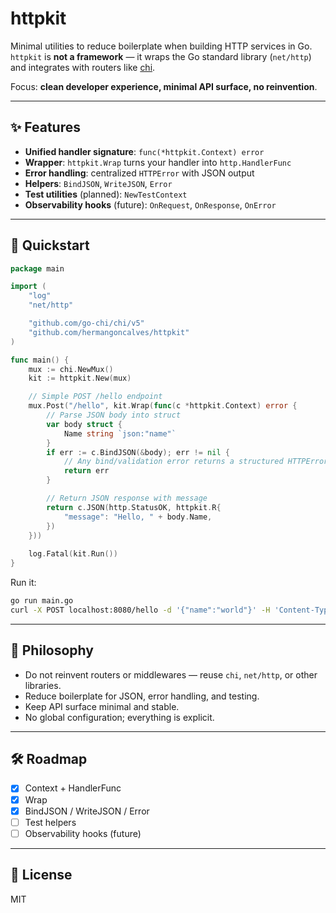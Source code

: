 # httpkit

Minimal utilities to reduce boilerplate when building HTTP services in Go.  
`httpkit` is **not a framework** — it wraps the Go standard library (`net/http`) and integrates with routers like [chi](https://github.com/go-chi/chi).  

Focus: **clean developer experience, minimal API surface, no reinvention**.

---

## ✨ Features

- **Unified handler signature**: `func(*httpkit.Context) error`
- **Wrapper**: `httpkit.Wrap` turns your handler into `http.HandlerFunc`
- **Error handling**: centralized `HTTPError` with JSON output
- **Helpers**: `BindJSON`, `WriteJSON`, `Error`
- **Test utilities** (planned): `NewTestContext`
- **Observability hooks** (future): `OnRequest`, `OnResponse`, `OnError`

---

## 🚀 Quickstart

```go
package main

import (
	"log"
	"net/http"

	"github.com/go-chi/chi/v5"
	"github.com/hermangoncalves/httpkit"
)

func main() {
	mux := chi.NewMux()
	kit := httpkit.New(mux)

	// Simple POST /hello endpoint
	mux.Post("/hello", kit.Wrap(func(c *httpkit.Context) error {
		// Parse JSON body into struct
		var body struct {
			Name string `json:"name"`
		}
		if err := c.BindJSON(&body); err != nil {
			// Any bind/validation error returns a structured HTTPError
			return err
		}

		// Return JSON response with message
		return c.JSON(http.StatusOK, httpkit.R{
			"message": "Hello, " + body.Name,
		})
	}))
	
	log.Fatal(kit.Run())
}


````

Run it:

```bash
go run main.go
curl -X POST localhost:8080/hello -d '{"name":"world"}' -H 'Content-Type: application/json'
```

---

## 📐 Philosophy

* Do not reinvent routers or middlewares — reuse `chi`, `net/http`, or other libraries.
* Reduce boilerplate for JSON, error handling, and testing.
* Keep API surface minimal and stable.
* No global configuration; everything is explicit.

---

## 🛠 Roadmap

* [x] Context + HandlerFunc
* [x] Wrap
* [x] BindJSON / WriteJSON / Error
* [ ] Test helpers
* [ ] Observability hooks (future)

---

## 📜 License

MIT